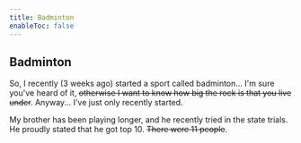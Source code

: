 ```yaml
---
title: Badminton
enableToc: false
---
```


## Badminton

So, I recently (3 weeks ago) started a sport called badminton... I'm sure you've heard of it, ~~otherwise I want to know how big the rock is that you live under~~. Anyway... I've just only recently started.

My brother has been playing longer, and he recently tried in the state trials. He proudly stated that he got top 10. ~~There were 11 people~~. 
